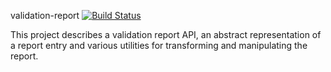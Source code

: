 validation-report  [![Build Status](https://travis-ci.org/salifou/validation-report.svg?branch=master)](https://travis-ci.org/salifou/validation-report)

This project describes a validation report API, an abstract representation of a
report entry and various utilities for transforming and manipulating the report.